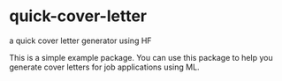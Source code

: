 # quick-cover-letter
a quick cover letter generator using HF

This is a simple example package. You can use this package to help you generate cover letters for job applications using ML.

